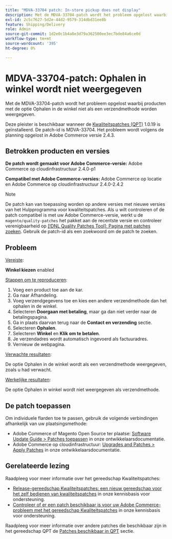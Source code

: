 ```yaml
---
title: "MDVA-33704 patch: In-store pickup does not display"
description: Met de MDVA-33704-patch wordt het probleem opgelost waarbij producten met de optie Ophalen in de winkel niet als een verzendmethode worden weergegeven.
exl-id: 2c5c7627-5d2e-44d2-9579-314dbd31ee8b
feature: Shipping/Delivery
role: Admin
source-git-commit: 1d2e0c1b4a8e3d79a362500ee3ec7bde84a6ce0d
workflow-type: tm+mt
source-wordcount: '395'
ht-degree: 0%

---
```


# MDVA-33704-patch: Ophalen in winkel wordt niet weergegeven

Met de MDVA-33704-patch wordt het probleem opgelost waarbij producten met de optie Ophalen in de winkel niet als een verzendmethode worden weergegeven.

Deze pleister is beschikbaar wanneer de [Kwaliteitspatches (QPT)](/help/announcements/adobe-commerce-announcements/magento-quality-patches-released-new-tool-to-self-serve-quality-patches.md) 1.0.19 is geïnstalleerd. De patch-id is MDVA-33704. Het probleem wordt volgens de planning opgelost in Adobe Commerce versie 2.4.3.

## Betrokken producten en versies

**De patch wordt gemaakt voor Adobe Commerce-versie:** Adobe Commerce op cloudinfrastructuur 2.4.0-p1

**Compatibel met Adobe Commerce-versies:** Adobe Commerce op locatie en Adobe Commerce op cloudinfrastructuur 2.4.0-2.4.2

>[!NOTE]
>
>De patch kan van toepassing worden op andere versies met nieuwe versies van het Hulpprogramma voor kwaliteitspatches. Als u wilt controleren of de patch compatibel is met uw Adobe Commerce-versie, werkt u de `magento/quality-patches` het pakket aan de recentste versie en controleer verenigbaarheid op [[!DNL Quality Patches Tool]: Pagina met patches zoeken](https://devdocs.magento.com/quality-patches/tool.html#patch-grid). Gebruik de patch-id als een zoekwoord om de patch te zoeken.

## Probleem

<u>Vereiste</u>:<br>

**Winkel kiezen** enabled

<u>Stappen om te reproduceren</u>:

1. Voeg een product toe aan de kar.
1. Ga naar Afhandeling.
1. Voeg verzendgegevens toe en kies een andere verzendmethode dan het ophalen in de winkel.
1. Selecteren **Doorgaan met betaling**, maar ga dan niet verder naar de betalingspagina.
1. Ga in plaats daarvan terug naar de **Contact en verzending** sectie.
1. Selecteren **Ophalen**.
1. Selecteren **Winkel** en **Klik om te betalen**.
1. Je verzendadres wordt automatisch ingevoerd als factuuradres.
1. Vernieuw de webpagina.

<u>Verwachte resultaten</u>:

De optie Ophalen in de winkel wordt als een verzendmethode weergegeven, zoals u had verwacht.

<u>Werkelijke resultaten</u>:

De optie Ophalen in winkel wordt niet weergegeven als verzendmethode.

## De patch toepassen

Om individuele flarden toe te passen, gebruik de volgende verbindingen afhankelijk van uw plaatsingsmethode:

* Adobe Commerce of Magento Open Source ter plaatse: [Software Update Guide > Patches toepassen](https://devdocs.magento.com/guides/v2.4/comp-mgr/patching/mqp.html) in onze ontwikkelaarsdocumentatie.
* Adobe Commerce op cloudinfrastructuur: [Upgrades and Patches > Apply Patches](https://devdocs.magento.com/cloud/project/project-patch.html) in onze ontwikkelaarsdocumentatie.

## Gerelateerde lezing

Raadpleeg voor meer informatie over het gereedschap Kwaliteitspatches:

* [Release-gereedschap Kwaliteitspatches: een nieuw gereedschap voor het zelf bedienen van kwaliteitspatches](/help/announcements/adobe-commerce-announcements/magento-quality-patches-released-new-tool-to-self-serve-quality-patches.md) in onze kennisbasis voor ondersteuning.
* [Controleer of er een patch beschikbaar is voor uw Adobe Commerce-probleem met het gereedschap Kwaliteitspatches](/help/support-tools/patches-available-in-qpt-tool/check-patch-for-magento-issue-with-magento-quality-patches.md) in onze kennisbasis voor ondersteuning.

Raadpleeg voor meer informatie over andere patches die beschikbaar zijn in het gereedschap QPT de [Patches beschikbaar in QPT](https://support.magento.com/hc/en-us/sections/360010506631-Patches-available-in-QPT-tool-) sectie.

